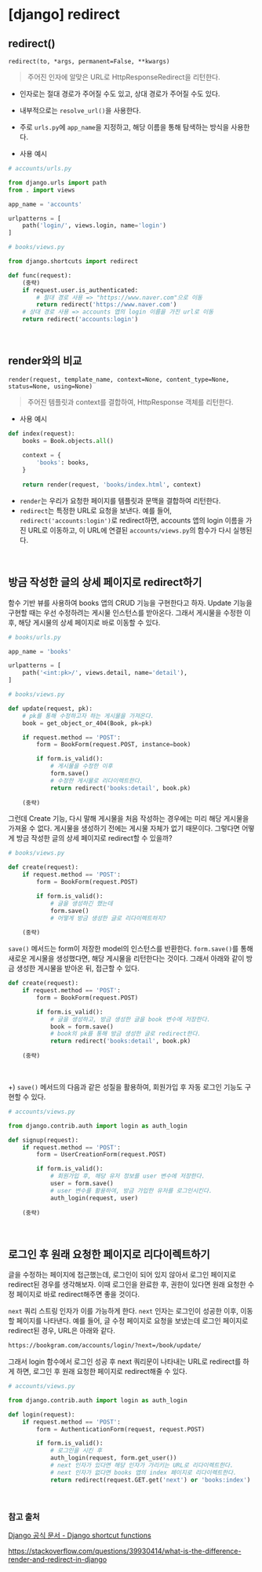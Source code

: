 # [django] redirect

## redirect()

`redirect(to, *args, permanent=False, **kwargs)`

> 주어진 인자에 알맞은 URL로 HttpResponseRedirect을 리턴한다.

- 인자로는 절대 경로가 주어질 수도 있고, 상대 경로가 주어질 수도 있다.

- 내부적으로는 `resolve_url()`을 사용한다.

- 주로 `urls.py`에 `app_name`을 지정하고, 해당 이름을 통해 탐색하는 방식을 사용한다.

- 사용 예시

```python
# accounts/urls.py

from django.urls import path
from . import views

app_name = 'accounts'

urlpatterns = [
	path('login/', views.login, name='login')
]
```

```python
# books/views.py

from django.shortcuts import redirect

def func(request):
    (중략)
    if request.user.is_authenticated:
        # 절대 경로 사용 => "https://www.naver.com"으로 이동
    	return redirect('https://www.naver.com')
    # 상대 경로 사용 => accounts 앱의 login 이름을 가진 url로 이동
    return redirect('accounts:login')
```

<br>

## render와의 비교

`render(request, template_name, context=None, content_type=None, status=None, using=None)`

> 주어진 템플릿과 context를 결합하여, HttpResponse 객체를 리턴한다.

- 사용 예시

```python
def index(request):
    books = Book.objects.all()
    
    context = {
        'books': books,
    }
    
    return render(request, 'books/index.html', context)
```

- `render`는 우리가 요청한 페이지를 템플릿과 문맥을 결합하여 리턴한다.
- `redirect`는 특정한 URL로 요청을 보낸다. 예를 들어, `redirect('accounts:login')`로 redirect하면, accounts 앱의 login 이름을 가진 URL로 이동하고, 이 URL에 연결된 `accounts/views.py`의 함수가 다시 실행된다.

<br>

## 방금 작성한 글의 상세 페이지로 redirect하기

함수 기반 뷰를 사용하여 books 앱의 CRUD 기능을 구현한다고 하자. Update 기능을 구현할 때는 우선 수정하려는 게시물 인스턴스를 받아온다. 그래서 게시물을 수정한 이후, 해당 게시물의 상세 페이지로 바로 이동할 수 있다.

```python
# books/urls.py

app_name = 'books'

urlpatterns = [
    path('<int:pk>/', views.detail, name='detail'),
]
```

```python
# books/views.py

def update(request, pk):
    # pk를 통해 수정하고자 하는 게시물을 가져온다.
    book = get_object_or_404(Book, pk=pk)

    if request.method == 'POST':
        form = BookForm(request.POST, instance=book)

        if form.is_valid():
            # 게시물을 수정한 이후
            form.save()
            # 수정한 게시물로 리다이렉트한다.
            return redirect('books:detail', book.pk)
        
    (중략)
```

그런데 Create 기능, 다시 말해 게시물을 처음 작성하는 경우에는 미리 해당 게시물을 가져올 수 없다. 게시물을 생성하기 전에는 게시물 자체가 없기 때문이다. 그렇다면 어떻게 방금 작성한 글의 상세 페이지로 redirect할 수 있을까?

```python
# books/views.py

def create(request):
    if request.method == 'POST':
        form = BookForm(request.POST)

        if form.is_valid():
            # 글을 생성하긴 했는데
            form.save()
            # 어떻게 방금 생성한 글로 리다이렉트하지?
    
    (중략)
```

`save()` 메서드는 form이 저장한 model의 인스턴스를 반환한다. `form.save()`를 통해 새로운 게시물을 생성했다면, 해당 게시물을 리턴한다는 것이다. 그래서 아래와 같이 방금 생성한 게시물을 받아온 뒤, 접근할 수 있다. 

```python
def create(request):
    if request.method == 'POST':
        form = BookForm(request.POST)

        if form.is_valid():
            # 글을 생성하고, 방금 생성한 글을 book 변수에 저장한다.
            book = form.save()
            # book의 pk를 통해 방금 생성한 글로 redirect한다.
            return redirect('books:detail', book.pk)
    
    (중략)
```

<br>

+) `save()` 메서드의 다음과 같은 성질을 활용하여, 회원가입 후 자동 로그인 기능도 구현할 수 있다.

```python
# accounts/views.py

from django.contrib.auth import login as auth_login

def signup(request):
    if request.method == 'POST':
        form = UserCreationForm(request.POST)

        if form.is_valid():
            # 회원가입 후, 해당 유저 정보를 user 변수에 저장한다.
            user = form.save()
            # user 변수를 활용하여, 방금 가입한 유저를 로그인시킨다.
            auth_login(request, user)
            
    (중략)
```

<br>

## 로그인 후 원래 요청한 페이지로 리다이렉트하기

글을 수정하는 페이지에 접근했는데, 로그인이 되어 있지 않아서 로그인 페이지로 redirect된 경우를 생각해보자. 이때 로그인을 완료한 후, 권한이 있다면 원래 요청한 수정 페이지로 바로 redirect해주면 좋을 것이다. 

`next` 쿼리 스트링 인자가 이를 가능하게 한다. `next` 인자는 로그인이 성공한 이후, 이동할 페이지를 나타낸다. 예를 들어, 글 수정 페이지로 요청을 보냈는데 로그인 페이지로 redirect된 경우, URL은 아래와 같다.

```bash
https://bookgram.com/accounts/login/?next=/book/update/
```

그래서 login 함수에서 로그인 성공 후 next 쿼리문이 나타내는 URL로 redirect를 하게 하면, 로그인 후 원래 요청한 페이지로 redirect해줄 수 있다.

```python
# accounts/views.py

from django.contrib.auth import login as auth_login

def login(request):
    if request.method == 'POST':
        form = AuthenticationForm(request, request.POST)

        if form.is_valid():
            # 로그인을 시킨 후
            auth_login(request, form.get_user())
            # next 인자가 있다면 해당 인자가 가리키는 URL로 리다이렉트한다.
            # next 인자가 없다면 books 앱의 index 페이지로 리다이렉트한다.
            return redirect(request.GET.get('next') or 'books:index')
```

<br>

### 참고 출처

[Django 공식 문서 - Django shortcut functions](https://docs.djangoproject.com/en/3.2/topics/http/shortcuts/)

https://stackoverflow.com/questions/39930414/what-is-the-difference-render-and-redirect-in-django

